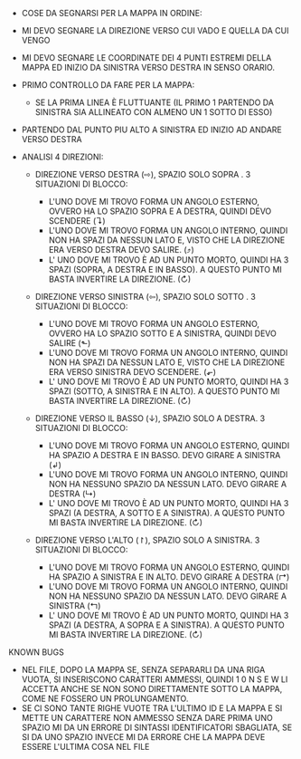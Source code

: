 - COSE DA SEGNARSI PER LA MAPPA IN ORDINE:

- MI DEVO SEGNARE LA DIREZIONE VERSO CUI VADO E QUELLA DA CUI VENGO

- MI DEVO SEGNARE LE COORDINATE DEI 4 PUNTI ESTREMI DELLA MAPPA ED INIZIO DA SINISTRA VERSO DESTRA IN SENSO ORARIO.

- PRIMO CONTROLLO DA FARE PER LA MAPPA:
  - SE LA PRIMA LINEA È FLUTTUANTE (IL PRIMO 1 PARTENDO DA SINISTRA SIA ALLINEATO CON ALMENO UN 1 SOTTO DI ESSO) 

- PARTENDO DAL PUNTO PIU ALTO A SINISTRA ED INIZIO AD ANDARE VERSO DESTRA

- ANALISI 4 DIREZIONI:

	- DIREZIONE VERSO DESTRA (⇨), SPAZIO SOLO SOPRA . 3 SITUAZIONI DI BLOCCO:

		- L'UNO DOVE MI TROVO FORMA UN ANGOLO ESTERNO, OVVERO HA LO SPAZIO SOPRA E A DESTRA, QUINDI DEVO SCENDERE (↴)
		- L'UNO DOVE MI TROVO FORMA UN ANGOLO INTERNO, QUINDI NON HA SPAZI DA NESSUN LATO E, VISTO CHE LA DIREZIONE ERA VERSO DESTRA DEVO SALIRE. (⤴)
		- L' UNO DOVE MI TROVO È AD UN PUNTO MORTO, QUINDI HA 3 SPAZI (SOPRA, A DESTRA E IN BASSO). A QUESTO PUNTO MI BASTA INVERTIRE LA DIREZIONE. (↻)

	- DIREZIONE VERSO SINISTRA (⇦), SPAZIO SOLO SOTTO . 3 SITUAZIONI DI BLOCCO:

		- L'UNO DOVE MI TROVO FORMA UN ANGOLO ESTERNO, OVVERO HA LO SPAZIO SOTTO E A SINISTRA, QUINDI DEVO SALIRE (⬑)
		- L'UNO DOVE MI TROVO FORMA UN ANGOLO INTERNO, QUINDI NON HA SPAZI DA NESSUN LATO E, VISTO CHE LA DIREZIONE ERA VERSO SINISTRA DEVO SCENDERE. (⬐)
		- L' UNO DOVE MI TROVO È AD UN PUNTO MORTO, QUINDI HA 3 SPAZI (SOTTO, A SINISTRA E IN ALTO). A QUESTO PUNTO MI BASTA INVERTIRE LA DIREZIONE. (↻)

	- DIREZIONE VERSO IL BASSO (↓), SPAZIO SOLO A DESTRA. 3 SITUAZIONI DI BLOCCO:

		- L'UNO DOVE MI TROVO FORMA UN ANGOLO ESTERNO, QUINDI HA SPAZIO A DESTRA E IN BASSO. DEVO GIRARE A SINISTRA (↲)
		- L'UNO DOVE MI TROVO FORMA UN ANGOLO INTERNO, QUINDI NON HA NESSUNO SPAZIO DA NESSUN LATO. DEVO GIRARE A DESTRA (↳)
		- L' UNO DOVE MI TROVO È AD UN PUNTO MORTO, QUINDI HA 3 SPAZI (A DESTRA, A SOTTO E A SINISTRA). A QUESTO PUNTO MI BASTA INVERTIRE LA DIREZIONE. (↻)

	- DIREZIONE VERSO L'ALTO (↾), SPAZIO SOLO A SINISTRA. 3 SITUAZIONI DI BLOCCO:

		- L'UNO DOVE MI TROVO FORMA UN ANGOLO ESTERNO, QUINDI HA SPAZIO A SINISTRA E IN ALTO. DEVO GIRARE A DESTRA (↱)
		- L'UNO DOVE MI TROVO FORMA UN ANGOLO INTERNO, QUINDI NON HA NESSUNO SPAZIO DA NESSUN LATO. DEVO GIRARE A SINISTRA (↰)
		- L' UNO DOVE MI TROVO È AD UN PUNTO MORTO, QUINDI HA 3 SPAZI (A DESTRA, A SOPRA E A SINISTRA). A QUESTO PUNTO MI BASTA INVERTIRE LA DIREZIONE. (↻)



KNOWN BUGS
- NEL FILE, DOPO LA MAPPA SE, SENZA SEPARARLI DA UNA RIGA VUOTA, SI INSERISCONO CARATTERI AMMESSI, QUINDI 1 0 N S E W LI ACCETTA ANCHE SE NON SONO DIRETTAMENTE SOTTO LA MAPPA, COME NE FOSSERO UN PROLUNGAMENTO.
- SE CI SONO TANTE RIGHE VUOTE TRA L'ULTIMO ID E LA MAPPA E SI METTE UN CARATTERE NON AMMESSO SENZA DARE PRIMA UNO SPAZIO MI DA UN ERRORE DI SINTASSI IDENTIFICATORI SBAGLIATA, SE SI DA UNO SPAZIO INVECE MI DA ERRORE CHE LA MAPPA DEVE ESSERE L'ULTIMA COSA NEL FILE
